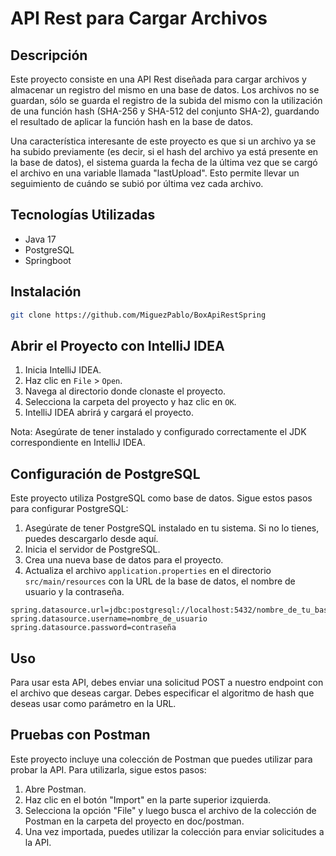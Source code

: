 # API Rest para Cargar Archivos

## Descripción

Este proyecto consiste en una API Rest diseñada para cargar archivos y almacenar un registro del mismo en una base de datos. Los archivos no se guardan, sólo se guarda el registro de la subida del mismo con la utilización de una función hash (SHA-256 y SHA-512 del conjunto SHA-2), guardando el resultado de aplicar la función hash en la base de datos.

Una característica interesante de este proyecto es que si un archivo ya se ha subido previamente (es decir, si el hash del archivo ya está presente en la base de datos), el sistema guarda la fecha de la última vez que se cargó el archivo en una variable llamada "lastUpload". Esto permite llevar un seguimiento de cuándo se subió por última vez cada archivo.


## Tecnologías Utilizadas

- Java 17
- PostgreSQL
- Springboot 

## Instalación

```bash
git clone https://github.com/MiguezPablo/BoxApiRestSpring
```

## Abrir el Proyecto con IntelliJ IDEA

1. Inicia IntelliJ IDEA.
2. Haz clic en `File` > `Open`.
3. Navega al directorio donde clonaste el proyecto.
4. Selecciona la carpeta del proyecto y haz clic en `OK`.
5. IntelliJ IDEA abrirá y cargará el proyecto.

Nota: Asegúrate de tener instalado y configurado correctamente el JDK correspondiente en IntelliJ IDEA.

## Configuración de PostgreSQL

Este proyecto utiliza PostgreSQL como base de datos. Sigue estos pasos para configurar PostgreSQL:

1. Asegúrate de tener PostgreSQL instalado en tu sistema. Si no lo tienes, puedes descargarlo desde aquí.
2. Inicia el servidor de PostgreSQL.
3. Crea una nueva base de datos para el proyecto.
4. Actualiza el archivo `application.properties` en el directorio `src/main/resources` con la URL de la base de datos, el nombre de usuario y la contraseña.

```properties
spring.datasource.url=jdbc:postgresql://localhost:5432/nombre_de_tu_base_de_datos
spring.datasource.username=nombre_de_usuario
spring.datasource.password=contraseña
```

## Uso
Para usar esta API, debes enviar una solicitud POST a nuestro endpoint con el archivo que deseas cargar. Debes especificar el algoritmo de hash que deseas usar como parámetro en la URL.

## Pruebas con Postman

Este proyecto incluye una colección de Postman que puedes utilizar para probar la API. Para utilizarla, sigue estos pasos:

1. Abre Postman.
2. Haz clic en el botón "Import" en la parte superior izquierda.
3. Selecciona la opción "File" y luego busca el archivo de la colección de Postman en la carpeta del proyecto en doc/postman.
4. Una vez importada, puedes utilizar la colección para enviar solicitudes a la API.

